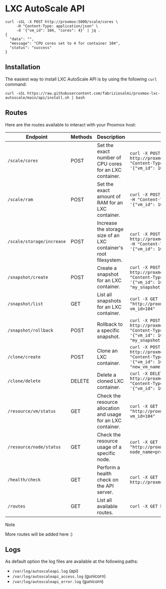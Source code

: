 # LXC AutoScale API

```
curl -sSL -X POST http://proxmox:5000/scale/cores \
     -H "Content-Type: application/json" \
     -d '{"vm_id": 104, "cores": 4}' | jq .
{
  "data": "",
  "message": "CPU cores set to 4 for container 104",
  "status": "success"
}
```
## Installation

The easiest way to install LXC AutoScale API is by using the following `curl` command:

```
curl -sSL https://raw.githubusercontent.com/fabriziosalmi/proxmox-lxc-autoscale/main/api/install.sh | bash
```

## Routes

Here are the routes available to interact with your Proxmox host:

| Endpoint                    | Methods | Description                                                      | Example                                                                                               |
|-----------------------------|---------|------------------------------------------------------------------|-------------------------------------------------------------------------------------------------------|
| `/scale/cores`              | POST    | Set the exact number of CPU cores for an LXC container.          | `curl -X POST http://proxmox:5000/scale/cores -H "Content-Type: application/json" -d '{"vm_id": 104, "cores": 4}'` |
| `/scale/ram`                | POST    | Set the exact amount of RAM for an LXC container.                | `curl -X POST http://proxmox:5000/scale/ram -H "Content-Type: application/json" -d '{"vm_id": 104, "memory": 4096}'` |
| `/scale/storage/increase`   | POST    | Increase the storage size of an LXC container's root filesystem. | `curl -X POST http://proxmox:5000/scale/storage/increase -H "Content-Type: application/json" -d '{"vm_id": 104, "disk_size": 2}'` |
| `/snapshot/create`          | POST    | Create a snapshot for an LXC container.                          | `curl -X POST http://proxmox:5000/snapshot/create -H "Content-Type: application/json" -d '{"vm_id": 104, "snapshot_name": "my_snapshot"}'` |
| `/snapshot/list`            | GET     | List all snapshots for an LXC container.                         | `curl -X GET "http://proxmox:5000/snapshot/list?vm_id=104"`                                           |
| `/snapshot/rollback`        | POST    | Rollback to a specific snapshot.                                 | `curl -X POST http://proxmox:5000/snapshot/rollback -H "Content-Type: application/json" -d '{"vm_id": 104, "snapshot_name": "my_snapshot"}'` |
| `/clone/create`             | POST    | Clone an LXC container.                                          | `curl -X POST http://proxmox:5000/clone/create -H "Content-Type: application/json" -d '{"vm_id": 104, "new_vm_id": 105, "new_vm_name": "cloned_container"}'` |
| `/clone/delete`             | DELETE  | Delete a cloned LXC container.                                   | `curl -X DELETE http://proxmox:5000/clone/delete -H "Content-Type: application/json" -d '{"vm_id": 105}'` |
| `/resource/vm/status`       | GET     | Check the resource allocation and usage for an LXC container.    | `curl -X GET "http://proxmox:5000/resource/vm/status?vm_id=104"`                                      |
| `/resource/node/status`     | GET     | Check the resource usage of a specific node.                     | `curl -X GET "http://proxmox:5000/resource/node/status?node_name=proxmox4"`                           |
| `/health/check`             | GET     | Perform a health check on the API server.                        | `curl -X GET http://proxmox:5000/health/check`                                                        |
| `/routes`                   | GET     | List all available routes.                                       | `curl -X GET http://proxmox:5000/routes`                           


> [!NOTE]  
> More routes will be added here :)

## Logs

As default option the log files are available at the following paths:

- `/var/log/autoscaleapi.log` (api)
- `/var/log/autoscaleapi_access.log` (gunicorn)
- `/var/log/autoscaleapi_error.log` (gunicorn)
